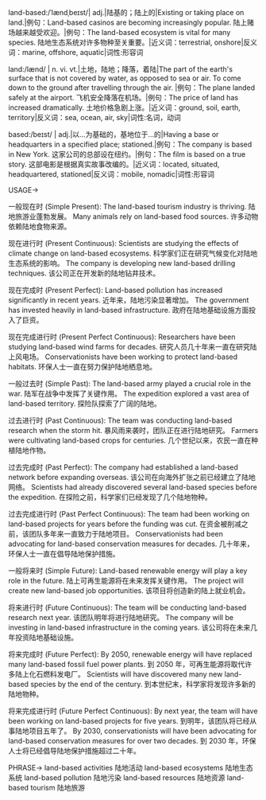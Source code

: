 land-based:/ˈlændˌbeɪst/| adj.|陆基的；陆上的|Existing or taking place on land.|例句：Land-based casinos are becoming increasingly popular. 陆上赌场越来越受欢迎。|例句：The land-based ecosystem is vital for many species. 陆地生态系统对许多物种至关重要。|近义词：terrestrial, onshore|反义词：marine, offshore, aquatic|词性:形容词

land:/lænd/ | n. vi. vt.|土地，陆地；降落，着陆|The part of the earth's surface that is not covered by water, as opposed to sea or air.  To come down to the ground after travelling through the air. |例句：The plane landed safely at the airport. 飞机安全降落在机场。|例句：The price of land has increased dramatically. 土地价格急剧上涨。|近义词：ground, soil, earth, territory|反义词：sea, ocean, air, sky|词性:名词，动词

based:/beɪst/ | adj.|以…为基础的，基地位于…的|Having a base or headquarters in a specified place; stationed.|例句：The company is based in New York. 这家公司的总部设在纽约。|例句：The film is based on a true story. 这部电影是根据真实故事改编的。|近义词：located, situated, headquartered, stationed|反义词：mobile, nomadic|词性:形容词


USAGE->

一般现在时 (Simple Present):
The land-based tourism industry is thriving. 陆地旅游业蓬勃发展。
Many animals rely on land-based food sources. 许多动物依赖陆地食物来源。

现在进行时 (Present Continuous):
Scientists are studying the effects of climate change on land-based ecosystems. 科学家们正在研究气候变化对陆地生态系统的影响。
The company is developing new land-based drilling techniques. 该公司正在开发新的陆地钻井技术。

现在完成时 (Present Perfect):
Land-based pollution has increased significantly in recent years. 近年来，陆地污染显著增加。
The government has invested heavily in land-based infrastructure. 政府在陆地基础设施方面投入了巨资。

现在完成进行时 (Present Perfect Continuous):
Researchers have been studying land-based wind farms for decades.  研究人员几十年来一直在研究陆上风电场。
Conservationists have been working to protect land-based habitats.  环保人士一直在努力保护陆地栖息地。

一般过去时 (Simple Past):
The land-based army played a crucial role in the war. 陆军在战争中发挥了关键作用。
The expedition explored a vast area of land-based territory. 探险队探索了广阔的陆地。

过去进行时 (Past Continuous):
The team was conducting land-based research when the storm hit. 暴风雨来袭时，团队正在进行陆地研究。
Farmers were cultivating land-based crops for centuries.  几个世纪以来，农民一直在种植陆地作物。


过去完成时 (Past Perfect):
The company had established a land-based network before expanding overseas.  该公司在向海外扩张之前已经建立了陆地网络。
Scientists had already discovered several land-based species before the expedition. 在探险之前，科学家们已经发现了几个陆地物种。

过去完成进行时 (Past Perfect Continuous):
The team had been working on land-based projects for years before the funding was cut. 在资金被削减之前，该团队多年来一直致力于陆地项目。
Conservationists had been advocating for land-based conservation measures for decades. 几十年来，环保人士一直在倡导陆地保护措施。

一般将来时 (Simple Future):
Land-based renewable energy will play a key role in the future. 陆上可再生能源将在未来发挥关键作用。
The project will create new land-based job opportunities. 该项目将创造新的陆上就业机会。

将来进行时 (Future Continuous):
The team will be conducting land-based research next year. 该团队明年将进行陆地研究。
The company will be investing in land-based infrastructure in the coming years.  该公司将在未来几年投资陆地基础设施。

将来完成时 (Future Perfect):
By 2050, renewable energy will have replaced many land-based fossil fuel power plants. 到 2050 年，可再生能源将取代许多陆上化石燃料发电厂。
Scientists will have discovered many new land-based species by the end of the century. 到本世纪末，科学家将发现许多新的陆地物种。


将来完成进行时 (Future Perfect Continuous):
By next year, the team will have been working on land-based projects for five years. 到明年，该团队将已经从事陆地项目五年了。
By 2030, conservationists will have been advocating for land-based conservation measures for over two decades. 到 2030 年，环保人士将已经倡导陆地保护措施超过二十年。

PHRASE->
land-based activities 陆地活动
land-based ecosystems 陆地生态系统
land-based pollution 陆地污染
land-based resources 陆地资源
land-based tourism 陆地旅游
